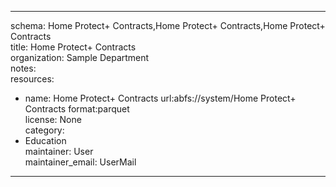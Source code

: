 


---  
schema: Home Protect+ Contracts,Home Protect+ Contracts,Home Protect+ Contracts  
title: Home Protect+ Contracts  
organization: Sample Department  
notes:   
resources:  
- name: Home Protect+ Contracts 
 url:abfs://system/Home Protect+ Contracts 
 format:parquet  
license: None  
category:
 - Education  
maintainer: User  
maintainer_email: UserMail  
---
